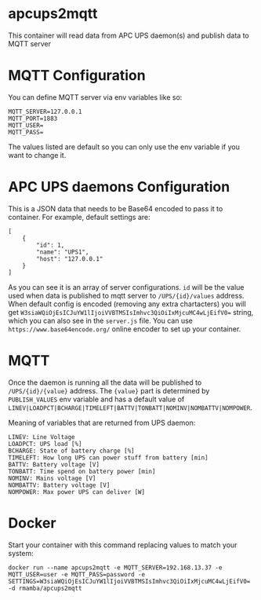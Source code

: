 # apcups2mqtt

This container will read data from APC UPS daemon(s) and publish data to MQTT server

# MQTT Configuration

You can define MQTT server via env variables like so:
```
MQTT_SERVER=127.0.0.1
MQTT_PORT=1883
MQTT_USER=
MQTT_PASS=
```
The values listed are default so you can only use the env variable if you want to change it.

# APC UPS daemons Configuration

This is a JSON data that needs to be Base64 encoded to pass it to container.
For example, default settings are:
```
[
    {
        "id": 1,
        "name": "UPS1",
        "host": "127.0.0.1"
    }
]
```
As you can see it is an array of server configurations. `id` will be the value used when data is published to mqtt server to `/UPS/{id}/values` address.
When default config is encoded (removing any extra chartacters) you will get `W3siaWQiOjEsICJuYW1lIjoiVVBTMSIsImhvc3QiOiIxMjcuMC4wLjEifV0=` string,
which you can also see in the `server.js` file. You can use `https://www.base64encode.org/` online encoder to set up your container.

# MQTT

Once the daemon is running all the data will be published to `/UPS/{id}/{value}` address.
The `{value}` part is determined by `PUBLISH_VALUES` env variable and has a default value of
`LINEV|LOADPCT|BCHARGE|TIMELEFT|BATTV|TONBATT|NOMINV|NOMBATTV|NOMPOWER`.

Meaning of variables that are returned from UPS daemon:
```
LINEV: Line Voltage
LOADPCT: UPS load [%]
BCHARGE: State of battery charge [%]
TIMELEFT: How long UPS can power stuff from battery [min]
BATTV: Battery voltage [V]
TONBATT: Time spend on battery power [min]
NOMINV: Mains voltage [V]
NOMBATTV: Battery voltage [V]
NOMPOWER: Max power UPS can deliver [W]
```

# Docker

Start your container with this command replacing values to match your system:
```
docker run --name apcups2mqtt -e MQTT_SERVER=192.168.13.37 -e MQTT_USER=user -e MQTT_PASS=password -e SETTINGS=W3siaWQiOjEsICJuYW1lIjoiVVBTMSIsImhvc3QiOiIxMjcuMC4wLjEifV0= -d rmamba/apcups2mqtt
```

